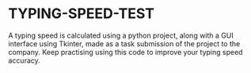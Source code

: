 # TYPING-SPEED-TEST
A typing speed is calculated using a python project, along with a GUI interface using Tkinter, made as a task submission of the project to the company.
Keep practising using this code to improve your typing speed accuracy.
